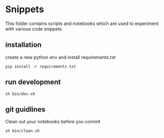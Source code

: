 # Snippets
This folder contains scripts and notebooks which are used to experiment with various code snippets

## installation

create a new python env and install requirements.txt
```
pip install -r requirements.txt
```

## run development
```
sh bin/dev.sh
```

## git guidlines
Clean out your notebooks before you commit
```
sh bin/clean.sh
```